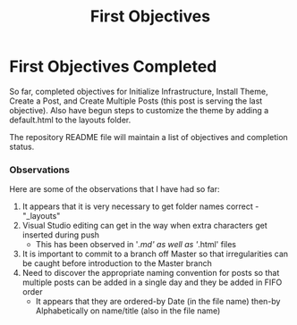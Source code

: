 ﻿---
title: First Objectives
layout: post
---

# First Objectives Completed

So far, completed objectives for Initialize Infrastructure, Install Theme, Create a Post, and Create Multiple Posts (this post is serving the last objective).  Also have begun steps to customize
the theme by adding a default.html to the layouts folder.

The repository README file will maintain a list of objectives and completion status.

### Observations

Here are some of the observations that I have had so far:
1. It appears that it is very necessary to get folder names correct - "_layouts"
2. Visual Studio editing can get in the way when extra characters get inserted during push
    - This has been observed in '*.md' as well as '*.html' files
3. It is important to commit to a branch off Master so that irregularities can be caught before introduction to the Master branch
4. Need to discover the appropriate naming convention for posts so that multiple posts can be added in a single day and they be added in FIFO order
    - It appears that they are ordered-by Date (in the file name) then-by Alphabetically on name/title (also in the file name)